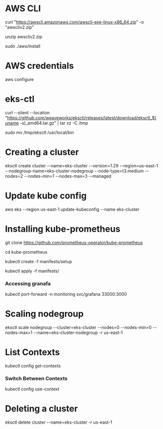 # AWS CLI
curl "https://awscli.amazonaws.com/awscli-exe-linux-x86_64.zip" -o "awscliv2.zip"

unzip awscliv2.zip

sudo ./aws/install

# AWS credentials
aws configure

# eks-ctl
curl --silent --location "https://github.com/weaveworks/eksctl/releases/latest/download/eksctl_$(uname -s)_amd64.tar.gz" | tar xz -C /tmp

sudo mv /tmp/eksctl /usr/local/bin

# Creating a cluster
eksctl create cluster --name=eks-cluster --version=1.29 --region=us-east-1 --nodegroup-name=eks-cluster-nodegroup --node-type=t3.medium --nodes=2 --nodes-min=1 --nodes-max=3 --managed

# Update kube config
aws eks --region us-east-1 update-kubeconfig --name eks-cluster

# Installing kube-prometheus
git clone https://github.com/prometheus-operator/kube-prometheus

cd kube-prometheus

kubectl create -f manifests/setup

kubectl apply -f manifests/

### Accessing granafa
kubectl port-forward -n monitoring svc/grafana 33000:3000

# Scaling nodegroup
eksctl scale nodegroup --cluster=eks-cluster --nodes=0 --nodes-min=0 --nodes-max=1 --name=eks-cluster-nodegroup -r us-east-1

# List Contexts
kubectl config get-contexts

### Switch Between Contexts
kubectl config use-context <NAME>

# Deleting a cluster
eksctl delete cluster --name=eks-cluster -r us-east-1